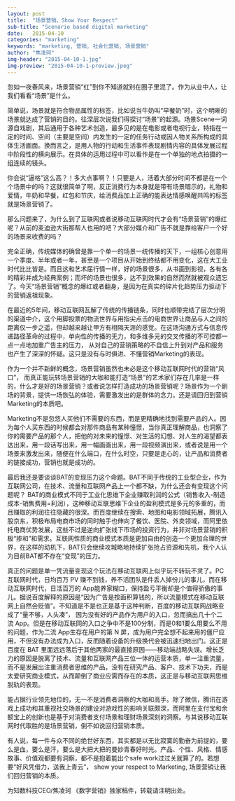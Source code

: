 ```yaml
---
layout: post
title:  "场景营销，Show Your Respect"
sub-title: "Scenario based digital marketing"
date:   2015-04-10
categories: "marketing"
keywords: "marketing, 营销, 社会化营销, 场景营销"
author: "焦凌珂"
img-header: "2015-04-10-1.jpg"
img-preview: "2015-04-10-1-preview.jpeg"
---
```


忽如一夜春风来，场景营销“红”到你不知道就别在圈子里混了。作为从业中人，让我们看看“场景”是什么。

简单说，场景就是符合物品属性的标签，比如说当牛奶叫“早餐奶”时，这个明晰的场景就达成了营销的目的。往深层次说我们得探讨“场景”的起源。场景Scene一词源自戏剧，其后通用于各种艺术创造，最多见的是在电影或者电视行业，特指在一定的时间、空间（主要是空间）内发生的一定的任务行动或因人物关系所构成的具体生活画面。换而言之，是用人物的行动和生活事件表现剧情内容的具体发展过程中阶段性的横向展示。在具体的运用过程中可以看作是在一个单独的地点拍摄的一组连续的镜头。

你会说“逼格”这么高？！多大点事啊？！只要是人，活着大部分时间不都是在一个个场景中的吗？这就很简单了啊，反正消费行为本身就是带有场景暗示的，礼物和爱情，牛奶和早餐，红包和节庆，给消费品加上正确的能表达情感唤醒共鸣的标签就是场景营销了。

那么问题来了，为什么到了互联网或者说移动互联网时代才会有“场景营销”的爆红呢？从前的麦迪逊大街那帮人也用的吧？大部分媒介和广告不就是靠给客户一个好的场景来收费的吗？

完全正确，传统媒体的确曾是靠一个单一的场景一统传播的天下，一组核心创意用一个季度、半年或者一年，甚至是一个项目从开始到终结都不用变化，这在大工业时代比比皆是。而且这和艺术届行情一样，好的场景很多，从书画到影视，各有各的精彩并成为经典案例；而坏的场景也很多，达不到效果的自然而然就被观众遗忘了。今天“场景营销”概念的爆红或者翻身，是因为在真实的碎片化趋势压力驱动下的营销返祖现象。

在最近的5年间，移动互联网瓦解了传统的传播链条，同时也顺带完结了层次分明的渠道中介，这个用脚投票的物流世界与用指尖点击的电商世界让商品与人之间的距离仅一步之遥，但却越来越让甲方有相隔天涯的感觉。在这场沟通方式与信息传递路径革命的过程中，单向性的传播的无力，和多维多元的交叉传播的不可控都一点一点地加重广告主的压力， 从对自己的营销策略的不自信上升到对产品和服务也产生了深深的怀疑。这只是没有与时俱进、不懂营销Marketing的表现。

作为一个并不新鲜的概念，场景营销虽然也未必是这个移动互联网时代的营销“风口”， 而真正能玩转场景营销的大咖和能打造“场景”的艺术家们存在几率是一样的，什么才是好的场景营销？或者说怎样打造成功的场景营销呢？场景作为一个剧场的背景，提供一场恢弘的体验，需要激发出的是群体的念力。还是请回归到营销Marketing的本质吧。

Marketing不是忽悠人买他们不需要的东西，而是更精确地找到需要产品的人。因为每个人买东西的时候都会对那件商品有某种憧憬，当你真正理解商品，也洞察了你的需要产品的那个人，把他的对未来的憧憬、对生活的幻想、对人生的渴望都表达出来，用一段话写出来，用一幅画画出来，用一段视频演出来，或者说是用一个场景来激发出来，随便在什么端口，在什么时空，只要是走心的，让产品和消费者的链接成功，营销也就是成功的。

最后我还是要谈谈BAT的变现压力这个命题。BAT不同于传统的工业型企业，作为互联网公司，在技术、流量和互联网产品上一个都不缺，为什么还会有变现这个问题呢？ BAT的商业模式不同于工业化思维下企业赚取利润的公式（销售收入-制造成本-销售费用=利润），这种移动互联思维下企业的盈利模式是多元的多重的，而且赚取的利润往往隐藏的很深。而百度继续在搜索、地图和电影领域拓展，腾讯入股京东，积极布局电商市场的同时触手也伸向了餐饮、医院、外卖领域，而阿里依托电商优势发展，这些不过是逆向扩张线下市场的投资行为，并非对场景营销的积极“掺和”和需求。互联网性质的商业模式本质是更加自由的创造一个更加合理的世界，在这样的动机下，BAT只会继续攻城略地持续扩张抢占资源和先机，我个人认为目前BAT都不存在“变现”的压力。

真正的问题是单一凭流量变现这个玩法在移动互联网上似乎玩不转玩不灵了。PC 互联网时代，日均百万 PV 赚不到钱，养不活团队是件丢人掉份儿的事儿，而在移动互联网时代，日活百万的 App能养家糊口，保持盈亏平衡却是个值得骄傲的事儿。据说百度解释的原因是“因为广告是按面积算钱的，所以流量模式在移动互联网上自然会贬值”。不知道是不是也正是基于这种判断，百度的移动互联网战略变成了“量不够，人头凑”， 因为没有好的产品作为用户的入口，忽而搞出几十个二流 App。但是在移动互联网的入口之争中不是100分制，而是0和1要么用要么不用的问题，作为二流 App生存在用户的第 N 屏，成为用户完全想不起来用的僵尸应用，不但没有办法成为入口，反而随着设备的升级换代会被迅速扫地出门。这正是百度在 BAT 里面远远落后于其他两家的最直接原因——移动端战略失误。增长乏力的原因是脱离了技术、流量和互联网产品三位一体的运营本质，单一注重流量，而不是发展出注重消费者思维的产品，没有在研究产品、客户、技术下功夫，而是太爱研究商业模式，从而颠倒了商业应需而存在的本质，这正是与移动互联网思维脱轨的表现。

能占据行业领先地位的，无一不是消费者洞察的大咖和高手。除了微信，腾讯在游戏上成功和其重视社交场景的建设对游戏性的影响关联颇深，而阿里在支付宝和余额宝上的创新也是基于对消费者支付场景和理财场景深刻的洞察。与其说移动互联网时代取胜的是场景营销，倒不如说回归营销本质。

有人说，每一件与众不同的绝世好东西，其实都是以无比寂寞的勤奋为前提的，要么是血，要么是汗，要么是大把大把的曼妙青春好时光。产品、个性、风格、情感故事、价值观都要有洞察，都不是抱着能出个safe work过过关就算了的。若想要“好风凭借力，送我上青云”， show your respect to Marketing, 场景营销让我们回归营销的本质。

为知数科技CEO/焦凌珂
《数字营销》独家稿件，转载请注明出处。
